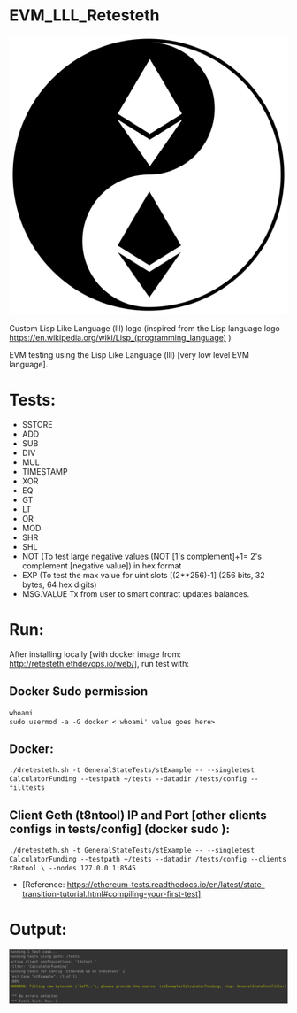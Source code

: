 # EVM_LLL_Retesteth

<img src="https://github.com/MarcusWentz/EVM_LLL_Retesteth/blob/main/images/lispLikeLanguageLogo.png" alt="Output"/>

Custom Lisp Like Language (lll) logo (inspired from the Lisp language logo https://en.wikipedia.org/wiki/Lisp_(programming_language) )

EVM testing using the Lisp Like Language (lll) [very low level EVM language].

# Tests:
- SSTORE
- ADD
- SUB
- DIV
- MUL
- TIMESTAMP
- XOR
- EQ
- GT
- LT
- OR
- MOD
- SHR
- SHL
- NOT (To test large negative values (NOT [1's complement]+1= 2's complement [negative value]) in hex format
- EXP (To test the max value for uint slots [(2**256)-1] (256 bits, 32 bytes, 64 hex digits)
- MSG.VALUE Tx from user to smart contract updates balances.

# Run:
After installing locally [with docker image from: http://retesteth.ethdevops.io/web/], run test with:

## Docker Sudo permission 
    whoami 
    sudo usermod -a -G docker <'whoami' value goes here>

## Docker:
    ./dretesteth.sh -t GeneralStateTests/stExample -- --singletest CalculatorFunding --testpath ~/tests --datadir /tests/config --filltests

## Client Geth (t8ntool) IP and Port [other clients configs in tests/config] (docker sudo ):
            
    ./dretesteth.sh -t GeneralStateTests/stExample -- --singletest CalculatorFunding --testpath ~/tests --datadir /tests/config --clients t8ntool \ --nodes 127.0.0.1:8545

- [Reference: https://ethereum-tests.readthedocs.io/en/latest/state-transition-tutorial.html#compiling-your-first-test]

# Output:
<img src="https://github.com/MarcusWentz/EVM_LLL_Retesteth/blob/main/images/EVM_RESULT_3.png" alt="Output"/>
